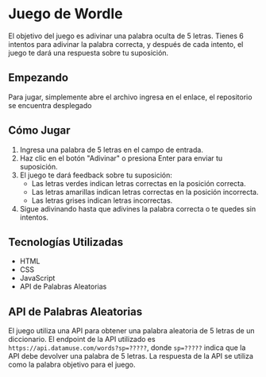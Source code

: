 # Juego de Wordle

 El objetivo del juego es adivinar una palabra oculta de 5 letras. Tienes 6 intentos para adivinar la palabra correcta, y después de cada intento, el juego te dará una respuesta sobre tu suposición.

## Empezando

Para jugar, simplemente abre el archivo ingresa en el enlace, el repositorio se encuentra desplegado

## Cómo Jugar

1. Ingresa una palabra de 5 letras en el campo de entrada.
2. Haz clic en el botón "Adivinar" o presiona Enter para enviar tu suposición.
3. El juego te dará feedback sobre tu suposición:
   - Las letras verdes indican letras correctas en la posición correcta.
   - Las letras amarillas indican letras correctas en la posición incorrecta.
   - Las letras grises indican letras incorrectas.
4. Sigue adivinando hasta que adivines la palabra correcta o te quedes sin intentos.

## Tecnologías Utilizadas

- HTML
- CSS
- JavaScript
- API de Palabras Aleatorias

## API de Palabras Aleatorias

El juego utiliza una API para obtener una palabra aleatoria de 5 letras de un diccionario. El endpoint de la API utilizado es `https://api.datamuse.com/words?sp=?????`, donde `sp=?????` indica que la API debe devolver una palabra de 5 letras. La respuesta de la API se utiliza como la palabra objetivo para el juego.

